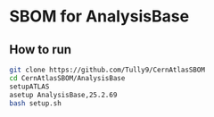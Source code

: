 # SBOM for AnalysisBase

## How to run
```bash
git clone https://github.com/Tully9/CernAtlasSBOM
cd CernAtlasSBOM/AnalysisBase
setupATLAS
asetup AnalysisBase,25.2.69
bash setup.sh
```